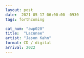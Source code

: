 ```yaml
---
layout: post
date:  2021-05-17 06:00:00 -0930
tags: forthcoming

cat_num: "awp020"
title:  "Lacunae"
artist: "Jason Kahn"
format: CD / digital
arrival: 2022
---
```


